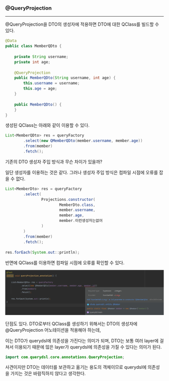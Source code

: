 ### @QueryProjection
---

@QueryProjection을 DTO의 생성자에 적용하면 DTO에 대한 QClass를 빌드할 수 있다.

```Java
@Data
public class MemberQDto {

    private String username;
    private int age;

    @QueryProjection
    public MemberQDto(String username, int age) {
        this.username = username;
        this.age = age;
    }

    public MemberQDto() {
    }
}
```

생성된 QClass는 아래와 같이 이용할 수 있다.

```Java
List<MemberQDto> res = queryFactory
        .select(new QMemberQDto(member.username, member.age))
        .from(member)
        .fetch();
```

기존의 DTO 생성자 주입 방식과 무슨 차이가 있을까?

일단 생성자를 이용하는 것은 같다. 그러나 생성자 주입 방식은 컴파일 시점에 오류를 잡을 수 없다.

```Java
List<MemberDto> res = queryFactory
        .select(
                Projections.constructor(
                        MemberDto.class,
                        member.username,
                        member.age,
                        member.이런생성자는없어
                )
        )
        .from(member)
        .fetch();

res.forEach(System.out::println);
```

반면에 QClass를 이용하면 컴파일 시점에 오류를 확인할 수 있다.

![compile-error](../Img/queryProjection-compile-error.png)

단점도 있다. DTO로부터 QClass를 생성하기 위해서는 DTO의 생성자에 @QueryProjection 어노테이션을 적용해야 하는데, 

이는 DTO가 querydsl에 의존성을 가진다는 의미가 되며, DTO는 보통 여러 layer에 걸쳐서 이용되기 때문에 많은 layer가 querydsl에 의존성을 가질 수 있다는 의미가 된다.

```Java
import com.querydsl.core.annotations.QueryProjection;
```

사견이지만 DTO는 데이터를 보관하고 옮기는 용도의 객체이므로 querydsl에 의존성을 가지는 것은 바람직하지 않다고 생각한다.